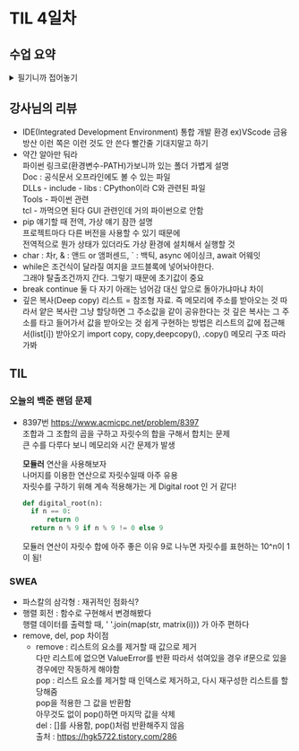 # TIL 4일차

## 수업 요약
<details>
<summary>필기니까 접어놓기</summary>

<!-- summary 아래 한칸 공백 두어야함 -->

## 모듈과 제어
### 모듈 Module
- 많이들 작성한 거 미리 가져오겠다 import or from import 로 가져오기
- 내장 모듈
  설치없이 불러오기 가능  
  ex) math, random, datatime
- 'as' 키워드로 2개 이상의 모듈에서 동일한 거 불러올 때 구분가능
  ```python
  from math import pi
  from my_math import pi as my_pi
  ```
- 될 수 있으면 import로 가져오기(스타일가이드)
- help(math)로 설명을 볼 순 있지만 될 수 있으면 공식문서로 보자




- 파이썬에는 내장된 표준 라이브러리가 있다
![image](https://github.com/user-attachments/assets/9b55e99c-5f67-4a5a-ae5e-192e0c2db372)

- 라이브러리에는 모듈과 패키지가 있다
- 패키지는 모듈의 집합이다
```
from my_package import math
from my_package.math import add
```
- 외부 패키지는 pip가 필요!!
  $ pip install(uninstall) requests
- **requests** : 외부 API 서버로 요청함 아주 자주 쓸 예정
- 외장 모듈은 검색해서 소스코드, 만든 팀, 설명서 확인 가능
  
- 패키지를 사용하는 이유? 커지면 자연스럽게 나눠서 사용하게 된다

### 제어문 Control Statement
- 조건문(Conditional Statement) : if elif else
- 반복문(Loop Statement) : for while
- 반복문 제어 : break(반복 중지), continue(다음 루프로), pass(아무 것도 하지 않음) 

- iterable 즉 순회가능한 경우 for문에서 모두 뽑아낼 수 있다.

### 참고
- enumerate : 리스트에서 하나씩 원소만 뽑는 게 아니라 (index, x)를 반환해서  
              for index, x in enumerate(iterable, start=0)를 하면 쌍으로 언패킹 가능

</details>


## 강사님의 리뷰
- IDE(Integrated Development Environment) 통합 개발 환경 ex)VScode
  금융 방산 이런 쪽은 이런 것도 안 쓴다 빨간줄 기대지말고 하기
- 약간 알아만 둬라  
  파이썬 링크로(환경변수-PATH)가보니까 있는 폴더 가볍게 설명  
  Doc : 공식문서 오프라인에도 볼 수 있는 파일  
  DLLs - include - libs : CPython이라 C와 관련된 파일  
  Tools - 파이썬 관련  
  tcl - 까먹으면 된다 GUI 관련인데 거의 파이썬으로 안함  
- pip 얘기할 때 전역, 가상 얘기 잠깐 설명  
  프로젝트마다 다른 버전을 사용할 수 있기 때문에  
  전역적으로 뭔가 상태가 있더라도 가상 환경에 설치해서 실행할 것  
- char : 차r, & : 앤드 or 앰퍼센드, ` : 백틱, async 에이싱크, await 어웨잇  
- while은 조건식이 달라질 여지을 코드블록에 넣어놔야한다.  
  그래야 탈출조건까지 간다. 그렇기 때문에 초기값이 중요
- break continue 둘 다 자기 아래는 넘어감 대신 앞으로 돌아가냐마냐 차이
- 깊은 복사(Deep copy)
  리스트 = 참조형 자료. 즉 메모리에 주소를 받아오는 것
  따라서 얕은 복사란 그냥 할당하면 그 주소값을 같이 공유한다는 것
  깊은 복사는 그 주소를 타고 들어가서 값을 받아오는 것
  쉽게 구현하는 방법은 리스트의 값에 접근해서(list[i]) 받아오기
  import copy, copy,deepcopy(), .copy()
  메모리 구조 따라가봐  
  
   


## TIL
### 오늘의 백준 랜덤 문제
- 8397번 https://www.acmicpc.net/problem/8397  
  조합과 그 조합의 곱을 구하고 자릿수의 합을 구해서 합치는 문제  
  큰 수를 다루다 보니 메모리와 시간 문제가 발생  

  **모듈러** 연산을 사용해보자  
  나머지를 이용한 연산으로 자릿수일때 아주 유용  
  자릿수를 구하기 위해 계속 적용해가는 게 Digital root 인 거 같다!  
  ```python
  def digital_root(n):
    if n == 0:
        return 0
    return n % 9 if n % 9 != 0 else 9
  ```
  모듈러 연산이 자릿수 합에 아주 좋은 이유
  9로 나누면 자릿수를 표현하는 10^n이 1이 됨!  

### SWEA
- 파스칼의 삼각형 : 재귀적인 점화식?
- 행렬 회전 : 함수로 구현해서 변경해봤다  
  행렬 데이터를 출력할 때, ' '.join(map(str, matrix(i))) 가 아주 편하다
- remove, del, pop 차이점  
  - remove : 리스트의 요소를 제거할 때 값으로 제거  
           다만 리스트에 없으면 ValueError를 반환
           따라서 섞여있을 경우 if문으로 있을 경우에만 작동하게 해야함  
  pop : 리스트 요소를 제거할 때 인덱스로 제거하고, 다시 재구성한 리스트를 할당해줌  
        pop을 적용한 그 값을 반환함  
        아무것도 없이 pop()하면 마지막 값을 삭제  
  del : []를 사용함, pop()처럼 반환해주지 않음  
  출처 : https://hgk5722.tistory.com/286

